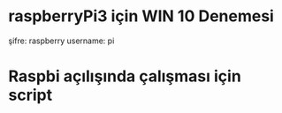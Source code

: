 # raspberryPi3 için WIN 10 Denemesi
şifre: raspberry
username: pi

# Raspbi açılışında çalışması için script
